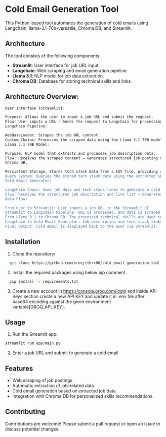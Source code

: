 # Cold Email Generation Tool
This Python-based tool automates the generation of cold emails using Langchain, llama-3.1-70b-versatile, Chroma DB, and Streamlit.

## Architecture

The tool consists of the following components:
- **Streamlit**: User interface for job URL input.
- **Langchain**: Web scraping and email generation pipeline.
- **Llama 3.1**: NLP model for job data extraction.
- **Chroma DB**: Database for storing technical skills and links.



## Architecture Overview:
```bash
User Interface (Streamlit):

Purpose: Allows the user to input a job URL and submit the request.
Flow: User inputs a URL → Sends the request to Langchain for processing.
Langchain Pipeline:

WebBaseLoader: Scrapes the job URL content.
Custom Chains: Processes the scraped data using the Llama 3.1 70B model and creates JSON outputs (e.g., role, skills, qualifications).
Llama 3.1 70B Model:

Purpose: NLP model that extracts and processes job description data.
Flow: Receives the scraped content → Generates structured job posting data in JSON format.
Chroma DB:

Persistent Storage: Stores tech stack data from a CSV file, providing relevant links based on the job's technical skills.
Query System: Queries the stored tech stack data using the extracted skills from the job posting.
Cold Email Generator:

Langchain Chain: Uses job data and tech stack links to generate a cold email via a prompt template.
Flow: Receives the structured job description and link list → Generates a personalized cold email.
Data Flow:

From User to Streamlit: User inputs a job URL in the Streamlit UI.
Streamlit to Langchain Pipeline: URL is processed, and data is scraped and passed to Llama 3.1.
From Llama 3.1 to Chroma DB: The processed technical skills are used to query relevant links from Chroma DB.
Langchain to Cold Email Generator: Job description and tech stack links are used to generate the cold email.
Final Output: Cold email is displayed back to the user via Streamlit.
```


## Installation

1. Clone the repository:
```bash
  git clone https://github.com/sreejithrv86/cold_email_generation_tool.git
```
2) Install the required packages using below pip comment
```bash
  pip install -r requirements.txt
```
3) Create a new account in https://console.groq.com/login and inside API Keys section 
  create a new API KEY and update it in .env file after base64 encoding against the given environment variable[GROQ_API_KEY].

## Usage

1) Run the Streamlit app:
```bash
streamlit run app/main.py
```
2) Enter a job URL and submit to generate a cold email

## Features
- Web scraping of job postings.
- Automatic extraction of job-related data.
- Cold email generation based on extracted job data.
- Integration with Chroma DB for personalized skills recommendations.

## Contributing
Contributions are welcome! Please submit a pull request or open an issue to discuss potential changes.
